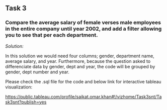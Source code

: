 ## Task 3

### Compare the average salary of female verses male employees in the entire company until year 2002, and add a filter allowing you to see that per each department.

<i> Solution: </i>

In this solution we would need four columns; gender, department name, average salary, and year. Furthermore, because the question asked to differenciate data by gender, dept and year, the code will be grouped by gender, dept number and year. 

Please check the .sql file for the code and below link for interactive tableau visualization:

https://public.tableau.com/profile/saikat.omar.khan#!/vizhome/Task3snt/Task3snt?publish=yes
